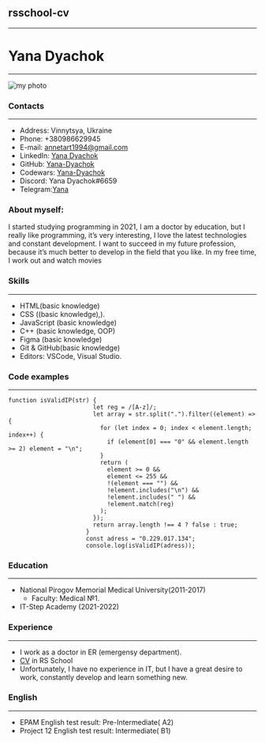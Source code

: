 ## rsschool-cv
***
# Yana Dyachok
***
![my photo](/img/photo_2022-12-10_15-24-42.jpg "my photo") 
### Contacts
***
* Address: Vinnytsya, Ukraine 
* Phone: +380986629945
* E-mail: annetart1994@gmail.com
* LinkedIn: [Yana Dyachok](https://www.linkedin.com/in/yana-dyachok-06a384253/)
* GitHub: [Yana-Dyachok](https://github.com/Yana-Dyachok)
* Codewars: [Yana-Dyachok](https://www.codewars.com/users/Yana-Dyachok)
* Discord: Yana Dyachok#6659
* Telegram:[Yana](https://t.me/yana_ins)
### About myself:
I started studying programming in 2021, I am a doctor by education, but I really like programming, it’s very interesting, I love the latest technologies and constant development. I want to succeed in my future profession, because it’s much better to develop in the field that you like. In my free time, I work out and watch movies
### Skills
***
* HTML(basic knowledge)
* CSS ((basic knowledge),).
* JavaScript (basic knowledge)
* C++ (basic knowledge, OOP)
* Figma (basic knowledge)
* Git & GitHub(basic knowledge)
* Editors:  VSCode, Visual Studio.
### Code examples
***
```
function isValidIP(str) {
                        let reg = /[A-z]/;
                        let array = str.split(".").filter((element) => {
                          for (let index = 0; index < element.length; index++) {
                            if (element[0] === "0" && element.length >= 2) element = "\n";
                          }
                          return (
                            element >= 0 &&
                            element <= 255 &&
                            !(element === "") &&
                            !element.includes("\n") &&
                            !element.includes(" ") &&
                            !element.match(reg)
                          );
                        });
                        return array.length !== 4 ? false : true;
                      }
                      const adress = "0.229.017.134";
                      console.log(isValidIP(adress)); 
 ```
### Education
***
* National Pirogov Memorial Medical University(2011-2017)
   + Faculty: Medical №1.
* IT-Step Academy (2021-2022)

### Experience
***
   + I work as a doctor in ER (emergensy department).
   + [CV](https://github.com/Yana-Dyachok/rsschool-cv) in RS School
   + Unfortunately, I have no experience in IT, but I have a great desire to work, constantly develop and learn something new.

### English
***
  * EPAM English test result: Pre-Intermediate( A2)
  * Project 12 English test result: Intermediate( B1)
  

